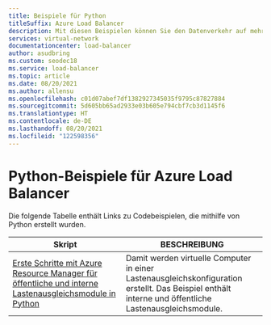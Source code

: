 ```yaml
---
title: Beispiele für Python
titleSuffix: Azure Load Balancer
description: Mit diesen Beispielen können Sie den Datenverkehr auf mehreren Websites ausgleichen. Stellen Sie Lastenausgleichsmodule in einer Hochverfügbarkeitskonfiguration bereit.
services: virtual-network
documentationcenter: load-balancer
author: asudbring
ms.custom: seodec18
ms.service: load-balancer
ms.topic: article
ms.date: 08/20/2021
ms.author: allensu
ms.openlocfilehash: c01d07abef7df1382927345035f9795c87827884
ms.sourcegitcommit: 5d605bb65ad2933e03b605e794cbf7cb3d1145f6
ms.translationtype: HT
ms.contentlocale: de-DE
ms.lasthandoff: 08/20/2021
ms.locfileid: "122598356"
---
```

# <a name="python-samples-for-azure-load-balancer"></a>Python-Beispiele für Azure Load Balancer

Die folgende Tabelle enthält Links zu Codebeispielen, die mithilfe von Python erstellt wurden.

| Skript | BESCHREIBUNG |
|-|-|
| [Erste Schritte mit Azure Resource Manager für öffentliche und interne Lastenausgleichsmodule in Python](/samples/azure-samples/azure-samples-python-management/network-python-manage-loadbalancer) | Damit werden virtuelle Computer in einer Lastenausgleichskonfiguration erstellt. Das Beispiel enthält interne und öffentliche Lastenausgleichsmodule. |


